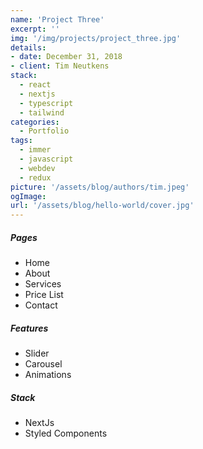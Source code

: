 ```yaml
---
name: 'Project Three'
excerpt: ''
img: '/img/projects/project_three.jpg'
details:
- date: December 31, 2018
- client: Tim Neutkens
stack:
  - react
  - nextjs
  - typescript
  - tailwind
categories:
  - Portfolio
tags:
  - immer
  - javascript
  - webdev
  - redux
picture: '/assets/blog/authors/tim.jpeg'
ogImage:
url: '/assets/blog/hello-world/cover.jpg'
---
```


##### Pages

- Home
- About
- Services
- Price List
- Contact

##### Features

- Slider
- Carousel
- Animations

##### Stack

- NextJs
- Styled Components